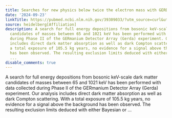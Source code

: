 ```yaml
---
title: Searches for new physics below twice the electron mass with GERDA
date: '2024-09-23'
linkTitle: https://pubmed.ncbi.nlm.nih.gov/39309033/?utm_source=curl&utm_medium=rss&utm_campaign=pubmed-2&utm_content=1FakS-2QOkCT8HsMOQP1bCRQ4YzyumYOmxmF0moLsQ3dFB1E9V&fc=20220326224207&ff=20240923200302&v=2.18.0.post9+e462414
source: heidelberg[Affiliation]
description: A search for full energy depositions from bosonic keV-scale dark matter
  candidates of masses between 65 and 1021 keV has been performed with data collected
  during Phase II of the GERmanium Detector Array (Gerda) experiment. Our analysis
  includes direct dark matter absorption as well as dark Compton scattering. With
  a total exposure of 105.5 kg years, no evidence for a signal above the background
  has been observed. The resulting exclusion limits deduced with either Bayesian or
  ...
disable_comments: true
---
```

A search for full energy depositions from bosonic keV-scale dark matter candidates of masses between 65 and 1021 keV has been performed with data collected during Phase II of the GERmanium Detector Array (Gerda) experiment. Our analysis includes direct dark matter absorption as well as dark Compton scattering. With a total exposure of 105.5 kg years, no evidence for a signal above the background has been observed. The resulting exclusion limits deduced with either Bayesian or ...